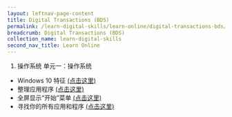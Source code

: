 ```yaml
---
layout: leftnav-page-content
title: Digital Transactions (BDS)
permalink: /learn-digital-skills/learn-online/digital-transactions-bds/
breadcrumb: Digital Transactions (BDS)
collection_name: learn-digital-skills
second_nav_title: Learn Online
---
```


1. 操作系统 单元一：操作系统
  * Windows 10 特征 [(点击这里)](http://www.gcflearnfree.org/typing)
  * 整理应用程序 [(点击这里)](http://www.gcflearnfree.org/typing)
  * 全屏显示“开始”菜单 [(点击这里)](http://www.gcflearnfree.org/typing)
  * 寻找你的所有应用和程序  [(点击这里)](http://www.gcflearnfree.org/typing)
